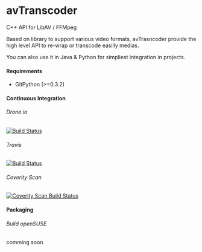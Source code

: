 # avTranscoder

C++ API for LibAV / FFMpeg

Based on library to support various video formats, avTrasncoder provide the high level API to re-wrap or transcode easilly medias.

You can also use it in Java & Python for simpliest integration in projects.

#### Requirements
* GitPython (>=0.3.2)

#### Continuous Integration

###### Drone.io  
[![Build Status](https://drone.io/github.com/avTranscoder/avTranscoder/status.png)](https://drone.io/github.com/avTranscoder/avTranscoder/latest)

###### Travis
[![Build Status](https://travis-ci.org/avTranscoder/avTranscoder.svg?branch=master)](https://travis-ci.org/avTranscoder/avTranscoder)

###### Coverity Scan  
<a href="https://scan.coverity.com/projects/2626">
  <img alt="Coverity Scan Build Status"
       src="https://scan.coverity.com/projects/2626/badge.svg"/>
</a>

#### Packaging

###### Build openSUSE  
comming soon

